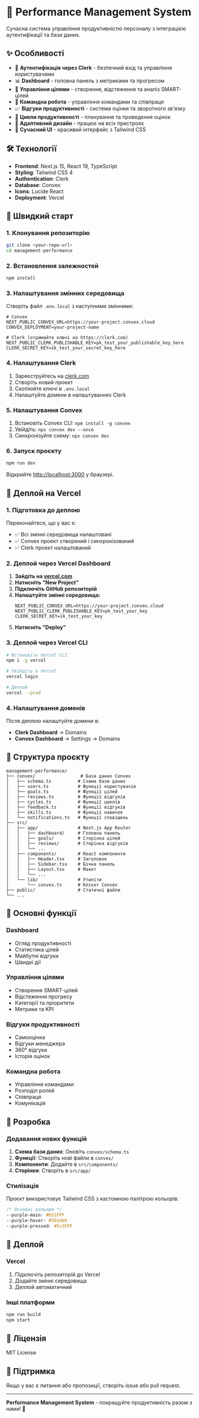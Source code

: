 # 🚀 Performance Management System

Сучасна система управління продуктивністю персоналу з інтеграцією аутентифікації та бази даних.

## ✨ Особливості

- 🔐 **Аутентифікація через Clerk** - безпечний вхід та управління користувачами
- 📊 **Dashboard** - головна панель з метриками та прогресом
- 🎯 **Управління цілями** - створення, відстеження та аналіз SMART-цілей
- 👥 **Командна робота** - управління командами та співпраця
- 📈 **Відгуки продуктивності** - система оцінки та зворотного зв'язку
- 🔄 **Цикли продуктивності** - планування та проведення оцінок
- 📱 **Адаптивний дизайн** - працює на всіх пристроях
- 🎨 **Сучасний UI** - красивий інтерфейс з Tailwind CSS

## 🛠 Технології

- **Frontend**: Next.js 15, React 19, TypeScript
- **Styling**: Tailwind CSS 4
- **Authentication**: Clerk
- **Database**: Convex
- **Icons**: Lucide React
- **Deployment**: Vercel

## 🚀 Швидкий старт

### 1. Клонування репозиторію

```bash
git clone <your-repo-url>
cd management-performance
```

### 2. Встановлення залежностей

```bash
npm install
```

### 3. Налаштування змінних середовища

Створіть файл `.env.local` з наступними змінними:

```env
# Convex
NEXT_PUBLIC_CONVEX_URL=https://your-project.convex.cloud
CONVEX_DEPLOYMENT=your-project-name

# Clerk (отримайте ключі на https://clerk.com)
NEXT_PUBLIC_CLERK_PUBLISHABLE_KEY=pk_test_your_publishable_key_here
CLERK_SECRET_KEY=sk_test_your_secret_key_here
```

### 4. Налаштування Clerk

1. Зареєструйтесь на [clerk.com](https://clerk.com)
2. Створіть новий проєкт
3. Скопіюйте ключі в `.env.local`
4. Налаштуйте домени в налаштуваннях Clerk

### 5. Налаштування Convex

1. Встановіть Convex CLI: `npm install -g convex`
2. Увійдіть: `npx convex dev --once`
3. Синхронізуйте схему: `npx convex dev`

### 6. Запуск проєкту

```bash
npm run dev
```

Відкрийте [http://localhost:3000](http://localhost:3000) у браузері.

## 🚀 Деплой на Vercel

### 1. Підготовка до деплою

Переконайтеся, що у вас є:
- ✅ Всі змінні середовища налаштовані
- ✅ Convex проект створений і синхронізований
- ✅ Clerk проект налаштований

### 2. Деплой через Vercel Dashboard

1. **Зайдіть на [vercel.com](https://vercel.com)**
2. **Натисніть "New Project"**
3. **Підключіть GitHub репозиторій**
4. **Налаштуйте змінні середовища:**
   ```
   NEXT_PUBLIC_CONVEX_URL=https://your-project.convex.cloud
   NEXT_PUBLIC_CLERK_PUBLISHABLE_KEY=pk_test_your_key
   CLERK_SECRET_KEY=sk_test_your_key
   ```
5. **Натисніть "Deploy"**

### 3. Деплой через Vercel CLI

```bash
# Встановіть Vercel CLI
npm i -g vercel

# Увійдіть в Vercel
vercel login

# Деплой
vercel --prod
```

### 4. Налаштування доменів

Після деплою налаштуйте домени в:
- **Clerk Dashboard** → Domains
- **Convex Dashboard** → Settings → Domains

## 📁 Структура проєкту

```
management-performance/
├── convex/                 # База даних Convex
│   ├── schema.ts          # Схема бази даних
│   ├── users.ts           # Функції користувачів
│   ├── goals.ts           # Функції цілей
│   ├── reviews.ts         # Функції відгуків
│   ├── cycles.ts          # Функції циклів
│   ├── feedback.ts        # Функції відгуків
│   ├── skills.ts          # Функції навичок
│   └── notifications.ts   # Функції сповіщень
├── src/
│   ├── app/               # Next.js App Router
│   │   ├── dashboard/     # Головна панель
│   │   ├── goals/         # Сторінка цілей
│   │   ├── reviews/       # Сторінка відгуків
│   │   └── ...
│   ├── components/        # React компоненти
│   │   ├── Header.tsx     # Заголовок
│   │   ├── Sidebar.tsx    # Бічна панель
│   │   ├── Layout.tsx     # Макет
│   │   └── ...
│   └── lib/               # Утиліти
│       └── convex.ts      # Клієнт Convex
├── public/                # Статичні файли
└── ...
```

## 🎯 Основні функції

### Dashboard
- Огляд продуктивності
- Статистика цілей
- Майбутні відгуки
- Швидкі дії

### Управління цілями
- Створення SMART-цілей
- Відстеження прогресу
- Категорії та пріоритети
- Метрики та KPI

### Відгуки продуктивності
- Самооцінка
- Відгуки менеджера
- 360° відгуки
- Історія оцінок

### Командна робота
- Управління командами
- Розподіл ролей
- Співпраця
- Комунікація

## 🔧 Розробка

### Додавання нових функцій

1. **Схема бази даних**: Оновіть `convex/schema.ts`
2. **Функції**: Створіть нові файли в `convex/`
3. **Компоненти**: Додайте в `src/components/`
4. **Сторінки**: Створіть в `src/app/`

### Стилізація

Проєкт використовує Tailwind CSS з кастомною палітрою кольорів:

```css
/* Основні кольори */
--purple-main: #651FFF
--purple-hover: #5b1de6
--purple-pressed: #5c3FFF
```

## 🚀 Деплой

### Vercel

1. Підключіть репозиторій до Vercel
2. Додайте змінні середовища
3. Деплой автоматичний

### Інші платформи

```bash
npm run build
npm start
```

## 📝 Ліцензія

MIT License

## 🤝 Підтримка

Якщо у вас є питання або пропозиції, створіть issue або pull request.

---

**Performance Management System** - покращуйте продуктивність разом з нами! 🚀
